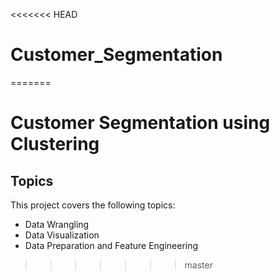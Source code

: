 <<<<<<< HEAD
# Customer_Segmentation
=======
# Customer Segmentation using Clustering

## Topics 
This project covers the following topics:
- Data Wrangling
- Data Visualization
- Data Preparation and Feature Engineering
>>>>>>> master
